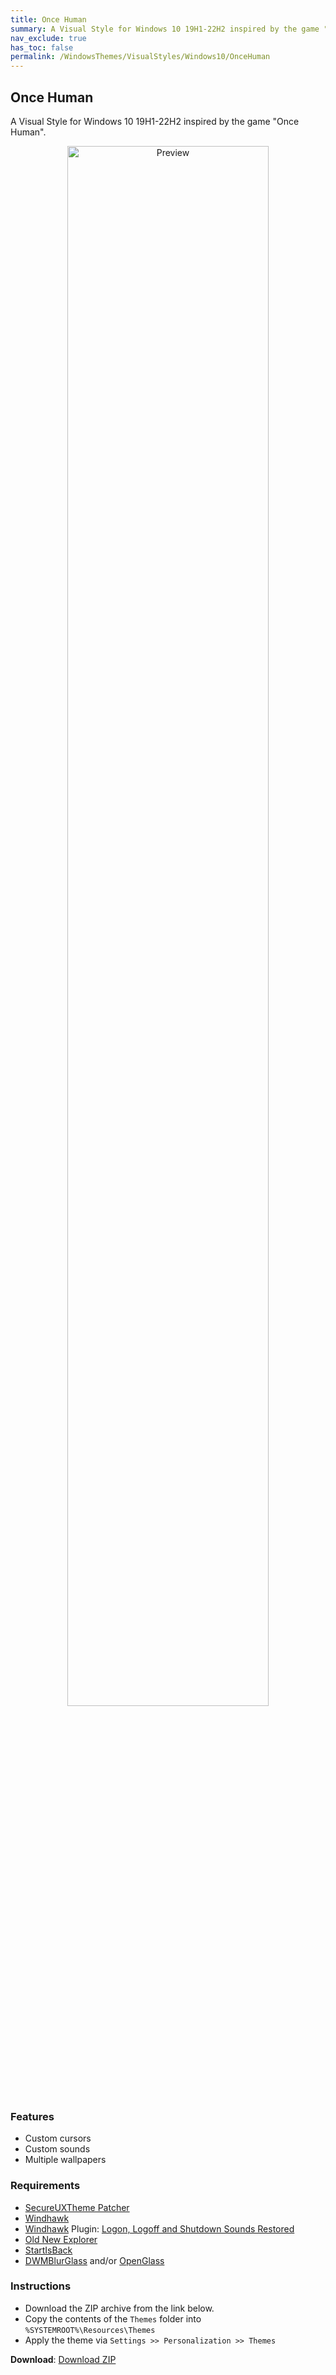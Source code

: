 ```yaml
---
title: Once Human
summary: A Visual Style for Windows 10 19H1-22H2 inspired by the game "Once Human"
nav_exclude: true
has_toc: false
permalink: /WindowsThemes/VisualStyles/Windows10/OnceHuman
---
```


## Once Human
A Visual Style for Windows 10 19H1-22H2 inspired by the game "Once Human".

<div align="center">
<img src="https://gitlab.com/the-back-room/visual-styles/windows-10/sfw/once-human/-/raw/main/Extras/Preview.bmp" alt="Preview" width="80%" />
</div>

### Features

- Custom cursors
- Custom sounds
- Multiple wallpapers

### Requirements
- [SecureUXTheme Patcher](https://github.com/namazso/SecureUxTheme/)
- [Windhawk](https://windhawk.net/)
- [Windhawk](https://windhawk.net/) Plugin: [Logon, Logoff and Shutdown Sounds Restored](https://windhawk.net/mods/logon-logoff-shutdown-sounds/)
- [Old New Explorer](https://msfn.org/board/topic/170375-oldnewexplorer-119/)
- [StartIsBack](https://www.startisback.com/)
- [DWMBlurGlass](https://github.com/Maplespe/DWMBlurGlass) and/or [OpenGlass](https://virtualcustoms.net/showthread.php/88998-OpenGlass-Installer-for-Windows-11-22H2)

### Instructions
- Download the ZIP archive from the link below.
- Copy the contents of the `Themes` folder into `%SYSTEMROOT%\Resources\Themes`
- Apply the theme via `Settings >> Personalization >> Themes`

**Download**: [Download ZIP](https://gitlab.com/the-back-room/visual-styles/windows-10/sfw/once-human/-/archive/main/once-human-main.zip)